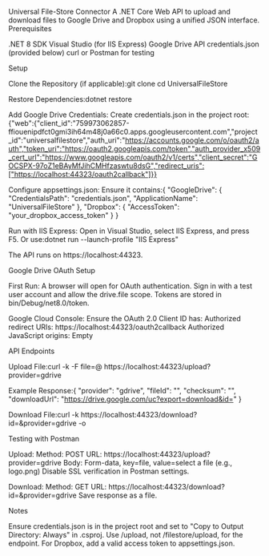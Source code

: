 Universal File-Store Connector
A .NET Core Web API to upload and download files to Google Drive and Dropbox using a unified JSON interface.
Prerequisites

.NET 8 SDK
Visual Studio (for IIS Express)
Google Drive API credentials.json (provided below)
curl or Postman for testing

Setup

Clone the Repository (if applicable):git clone <repository-url>
cd UniversalFileStore


Restore Dependencies:dotnet restore


Add Google Drive Credentials:
Create credentials.json in the project root:{"web":{"client_id":"759973062857-ffiouenipdfct0gmi3ih64m48j0a66c0.apps.googleusercontent.com","project_id":"universalfilestore","auth_uri":"https://accounts.google.com/o/oauth2/auth","token_uri":"https://oauth2.googleapis.com/token","auth_provider_x509_cert_url":"https://www.googleapis.com/oauth2/v1/certs","client_secret":"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","redirect_uris":["https://localhost:44323/oauth2callback"]}}




Configure appsettings.json:
Ensure it contains:{
  "GoogleDrive": {
    "CredentialsPath": "credentials.json",
    "ApplicationName": "UniversalFileStore"
  },
  "Dropbox": {
    "AccessToken": "your_dropbox_access_token"
  }
}




Run with IIS Express:
Open in Visual Studio, select IIS Express, and press F5.
Or use:dotnet run --launch-profile "IIS Express"


The API runs on https://localhost:44323.



Google Drive OAuth Setup

First Run:
A browser will open for OAuth authentication.
Sign in with a test user account and allow the drive.file scope.
Tokens are stored in bin/Debug/net8.0/token.


Google Cloud Console:
Ensure the OAuth 2.0 Client ID has:
Authorized redirect URIs: https://localhost:44323/oauth2callback
Authorized JavaScript origins: Empty





API Endpoints

Upload File:curl -k -F file=@<path-to-file> https://localhost:44323/upload?provider=gdrive

Example Response:{
  "provider": "gdrive",
  "fileId": "<file-id>",
  "checksum": "<sha256-checksum>",
  "downloadUrl": "https://drive.google.com/uc?export=download&id=<file-id>"
}


Download File:curl -k https://localhost:44323/download?id=<file-id>&provider=gdrive -o <output-file>



Testing with Postman

Upload:
Method: POST
URL: https://localhost:44323/upload?provider=gdrive
Body: Form-data, key=file, value=select a file (e.g., logo.png)
Disable SSL verification in Postman settings.


Download:
Method: GET
URL: https://localhost:44323/download?id=<file-id>&provider=gdrive
Save response as a file.



Notes

Ensure credentials.json is in the project root and set to "Copy to Output Directory: Always" in .csproj.
Use /upload, not /filestore/upload, for the endpoint.
For Dropbox, add a valid access token to appsettings.json.
